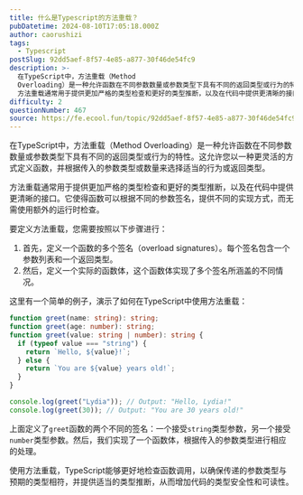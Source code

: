 ```yaml
---
title: 什么是Typescript的方法重载？
pubDatetime: 2024-08-10T17:05:18.000Z
author: caorushizi
tags:
  - Typescript
postSlug: 92dd5aef-8f57-4e85-a877-30f46de54fc9
description: >-
  在TypeScript中，方法重载（Method
  Overloading）是一种允许函数在不同参数数量或参数类型下具有不同的返回类型或行为的特性。这允许您以一种更灵活的方式定义函数，并根据传入的参数类型或数量来选择适当的行为或返回类型。
  方法重载通常用于提供更加严格的类型检查和更好的类型推断，以及在代码中提供更清晰的接口。它使得函数可以根据不同的参数签名，提供不同的实现方式，而无需使用额外的运行时
difficulty: 2
questionNumber: 467
source: https://fe.ecool.fun/topic/92dd5aef-8f57-4e85-a877-30f46de54fc9
---
```


在TypeScript中，方法重载（Method Overloading）是一种允许函数在不同参数数量或参数类型下具有不同的返回类型或行为的特性。这允许您以一种更灵活的方式定义函数，并根据传入的参数类型或数量来选择适当的行为或返回类型。

方法重载通常用于提供更加严格的类型检查和更好的类型推断，以及在代码中提供更清晰的接口。它使得函数可以根据不同的参数签名，提供不同的实现方式，而无需使用额外的运行时检查。

要定义方法重载，您需要按照以下步骤进行：

1. 首先，定义一个函数的多个签名（overload signatures）。每个签名包含一个参数列表和一个返回类型。
2. 然后，定义一个实际的函数体，这个函数体实现了多个签名所涵盖的不同情况。

这里有一个简单的例子，演示了如何在TypeScript中使用方法重载：

```typescript
function greet(name: string): string;
function greet(age: number): string;
function greet(value: string | number): string {
  if (typeof value === "string") {
    return `Hello, ${value}!`;
  } else {
    return `You are ${value} years old!`;
  }
}

console.log(greet("Lydia")); // Output: "Hello, Lydia!"
console.log(greet(30)); // Output: "You are 30 years old!"
```

上面定义了`greet`函数的两个不同的签名：一个接受`string`类型参数，另一个接受`number`类型参数。然后，我们实现了一个函数体，根据传入的参数类型进行相应的处理。

使用方法重载，TypeScript能够更好地检查函数调用，以确保传递的参数类型与预期的类型相符，并提供适当的类型推断，从而增加代码的类型安全性和可读性。
